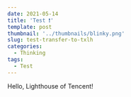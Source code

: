 ```yaml
---
date: 2021-05-14
title: 'Test ❗️'
template: post
thumbnail: '../thumbnails/blinky.png'
slug: test-transfer-to-txlh
categories:
  - Thinking
tags:
  - Test
---
```


Hello, Lighthouse of Tencent!


